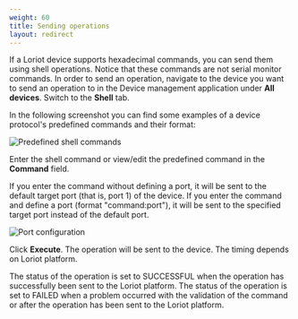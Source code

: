 ```yaml
---
weight: 60
title: Sending operations
layout: redirect
---
```



If a Loriot device supports hexadecimal commands, you can send them using shell operations. Notice that these commands are not serial monitor commands.
In order to send an operation, navigate to the device you want to send an operation to in the Device management application under **All devices**. Switch to the **Shell** tab.

In the following screenshot you can find some examples of a device protocol's predefined commands and their format:

![Predefined shell commands](/images/device-protocols/lora-loriot/loriot-devices-predefinedshell.png)

Enter the shell command or view/edit the predefined command in the **Command** field.

If you enter the command without defining a port, it will be sent to the default target port (that is, port 1) of the device. If you enter the command and define a port (format "command:port"), it will be sent to the specified target port instead of the default port.

![Port configuration](/images/device-protocols/lora-loriot/loriot-devices-port.png)

Click **Execute**. The operation will be sent to the device. The timing depends on Loriot platform.

The status of the operation is set to SUCCESSFUL when the operation has successfully been sent to the Loriot platform. The status of the operation is set to FAILED when a problem occurred with the validation of the command or after the operation has been sent to the Loriot platform.
